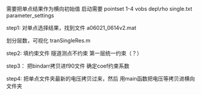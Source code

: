 需要把单点结果作为横向初始值
启动需要
pointset 1-4
vobs
dep\rho single.txt
parameter_settings

step1:
对单点选择结果，找到文件
a06021_0614v2.mat

划分层数，可视化
tranSingleRes.m

step2: 
填约束文件
隧道测点不约束
第一层统一约束（？）

step3：
把bindarr拷贝进f90文件
确定coef约束系数

step4:
把单点文件夹最新的电压拷贝过来，然后
用main函数把电压等拷贝进横向文件夹

